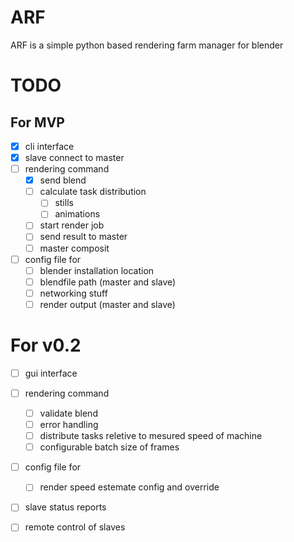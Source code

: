 # ARF
ARF is a simple python based rendering farm manager for blender

# TODO

## For MVP
- [x] cli interface
- [x] slave connect to master
- [ ] rendering command
  - [x] send blend
  - [ ] calculate task distribution
    - [ ] stills
    - [ ] animations
  - [ ] start render job
  - [ ] send result to master
  - [ ] master composit
- [ ] config file for
  - [ ] blender installation location
  - [ ] blendfile path (master and slave)
  - [ ] networking stuff
  - [ ] render output (master and slave)

# For v0.2
- [ ] gui interface
- [ ] rendering command
  - [ ] validate blend
  - [ ] error handling
  - [ ] distribute tasks reletive to mesured speed of machine
  - [ ] configurable batch size of frames 
- [ ] config file for
  - [ ] render speed estemate config and override
- [ ] slave status reports
- [ ] remote control of slaves
      
